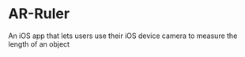 # AR-Ruler

An iOS app that lets users use their iOS device camera to measure the length of an object
